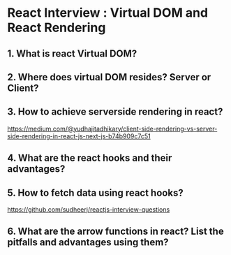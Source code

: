 # React Interview : Virtual DOM and React Rendering

## 1. What is react Virtual DOM?

## 2. Where does virtual DOM resides? Server or Client?

## 3. How to achieve serverside rendering in react?
https://medium.com/@yudhajitadhikary/client-side-rendering-vs-server-side-rendering-in-react-js-next-js-b74b909c7c51
## 4. What are the react hooks and their advantages?

## 5. How to fetch data using react hooks?
https://github.com/sudheerj/reactjs-interview-questions

## 6. What are the arrow functions in react? List the pitfalls and advantages using them?


